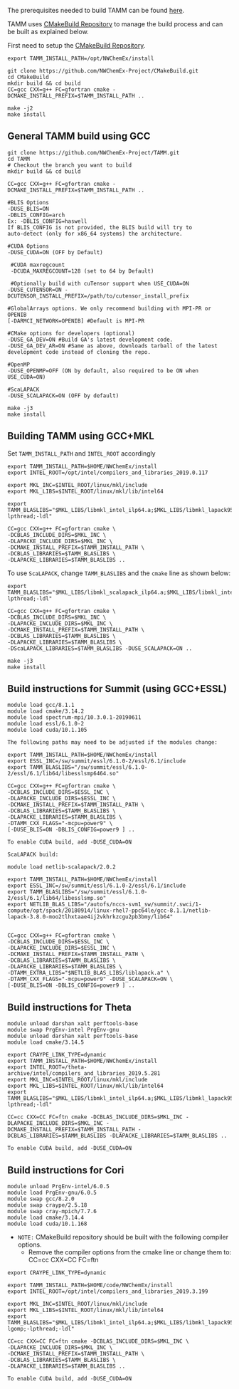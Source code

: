 
The prerequisites needed to build TAMM can be found [here](prerequisites.md).

TAMM uses [CMakeBuild Repository](https://github.com/NWChemEx-Project/CMakeBuild) to manage the build process and can be built as explained below.

First need to setup the [CMakeBuild Repository](https://github.com/NWChemEx-Project/CMakeBuild).


```
export TAMM_INSTALL_PATH=/opt/NWChemEx/install

git clone https://github.com/NWChemEx-Project/CMakeBuild.git
cd CMakeBuild
mkdir build && cd build
CC=gcc CXX=g++ FC=gfortran cmake -DCMAKE_INSTALL_PREFIX=$TAMM_INSTALL_PATH ..

make -j2
make install
```

General TAMM build using GCC
----------------------------
```
git clone https://github.com/NWChemEx-Project/TAMM.git
cd TAMM
# Checkout the branch you want to build
mkdir build && cd build

CC=gcc CXX=g++ FC=gfortran cmake -DCMAKE_INSTALL_PREFIX=$TAMM_INSTALL_PATH ..

#BLIS Options 
-DUSE_BLIS=ON
-DBLIS_CONFIG=arch
Ex: -DBLIS_CONFIG=haswell
If BLIS_CONFIG is not provided, the BLIS build will try to
auto-detect (only for x86_64 systems) the architecture.

#CUDA Options 
-DUSE_CUDA=ON (OFF by Default)  

 #CUDA maxregcount
 -DCUDA_MAXREGCOUNT=128 (set to 64 by Default)
 
 #Optionally build with cuTensor support when USE_CUDA=ON  
-DUSE_CUTENSOR=ON -DCUTENSOR_INSTALL_PREFIX=/path/to/cutensor_install_prefix  

#GlobalArrays options. We only recommend building with MPI-PR or OPENIB
[-DARMCI_NETWORK=OPENIB] #Default is MPI-PR

#CMake options for developers (optional)
-DUSE_GA_DEV=ON #Build GA's latest development code.
-DUSE_GA_DEV_AR=ON #Same as above, downloads tarball of the latest development code instead of cloning the repo.

#OpenMP
-DUSE_OPENMP=OFF (ON by default, also required to be ON when USE_CUDA=ON)

#ScaLAPACK
-DUSE_SCALAPACK=ON (OFF by default)

make -j3
make install
```

Building TAMM using GCC+MKL
----------------------------

Set `TAMM_INSTALL_PATH` and `INTEL_ROOT` accordingly

```
export TAMM_INSTALL_PATH=$HOME/NWChemEx/install
export INTEL_ROOT=/opt/intel/compilers_and_libraries_2019.0.117

export MKL_INC=$INTEL_ROOT/linux/mkl/include
export MKL_LIBS=$INTEL_ROOT/linux/mkl/lib/intel64

export TAMM_BLASLIBS="$MKL_LIBS/libmkl_intel_ilp64.a;$MKL_LIBS/libmkl_lapack95_ilp64.a;$MKL_LIBS/libmkl_blas95_ilp64.a;$MKL_LIBS/libmkl_intel_thread.a;$MKL_LIBS/libmkl_core.a;$INTEL_ROOT/linux/compiler/lib/intel64/libiomp5.a;-lpthread;-ldl"

CC=gcc CXX=g++ FC=gfortran cmake \
-DCBLAS_INCLUDE_DIRS=$MKL_INC \
-DLAPACKE_INCLUDE_DIRS=$MKL_INC \
-DCMAKE_INSTALL_PREFIX=$TAMM_INSTALL_PATH \
-DCBLAS_LIBRARIES=$TAMM_BLASLIBS \
-DLAPACKE_LIBRARIES=$TAMM_BLASLIBS ..
```

To use `ScaLAPACK`, change `TAMM_BLASLIBS` and the `cmake` line as shown below:

```
export TAMM_BLASLIBS="$MKL_LIBS/libmkl_scalapack_ilp64.a;$MKL_LIBS/libmkl_intel_ilp64.a;$MKL_LIBS/libmkl_lapack95_ilp64.a;$MKL_LIBS/libmkl_blas95_ilp64.a;$MKL_LIBS/libmkl_intel_thread.a;$MKL_LIBS/libmkl_core.a;$MKL_LIBS/libmkl_blacs_openmpi_ilp64.a;$INTEL_ROOT/linux/compiler/lib/intel64/libiomp5.a;-lpthread;-ldl"

CC=gcc CXX=g++ FC=gfortran cmake \
-DCBLAS_INCLUDE_DIRS=$MKL_INC \
-DLAPACKE_INCLUDE_DIRS=$MKL_INC \
-DCMAKE_INSTALL_PREFIX=$TAMM_INSTALL_PATH \
-DCBLAS_LIBRARIES=$TAMM_BLASLIBS \
-DLAPACKE_LIBRARIES=$TAMM_BLASLIBS \
-DScaLAPACK_LIBRARIES=$TAMM_BLASLIBS -DUSE_SCALAPACK=ON ..
```


```
make -j3
make install
```

Build instructions for Summit (using GCC+ESSL)
----------------------------------------------

```
module load gcc/8.1.1
module load cmake/3.14.2
module load spectrum-mpi/10.3.0.1-20190611
module load essl/6.1.0-2
module load cuda/10.1.105
```

```
The following paths may need to be adjusted if the modules change:

export TAMM_INSTALL_PATH=$HOME/NWChemEx/install
export ESSL_INC=/sw/summit/essl/6.1.0-2/essl/6.1/include
export TAMM_BLASLIBS="/sw/summit/essl/6.1.0-2/essl/6.1/lib64/libesslsmp6464.so"
```
```
CC=gcc CXX=g++ FC=gfortran cmake \
-DCBLAS_INCLUDE_DIRS=$ESSL_INC \
-DLAPACKE_INCLUDE_DIRS=$ESSL_INC \
-DCMAKE_INSTALL_PREFIX=$TAMM_INSTALL_PATH \
-DCBLAS_LIBRARIES=$TAMM_BLASLIBS \
-DLAPACKE_LIBRARIES=$TAMM_BLASLIBS \
-DTAMM_CXX_FLAGS="-mcpu=power9" \
[-DUSE_BLIS=ON -DBLIS_CONFIG=power9 ] ..

To enable CUDA build, add -DUSE_CUDA=ON

```

```
ScaLAPACK build:

module load netlib-scalapack/2.0.2

export TAMM_INSTALL_PATH=$HOME/NWChemEx/install
export ESSL_INC=/sw/summit/essl/6.1.0-2/essl/6.1/include
export TAMM_BLASLIBS="/sw/summit/essl/6.1.0-2/essl/6.1/lib64/libesslsmp.so"
export NETLIB_BLAS_LIBS="/autofs/nccs-svm1_sw/summit/.swci/1-compute/opt/spack/20180914/linux-rhel7-ppc64le/gcc-8.1.1/netlib-lapack-3.8.0-moo2tlhxtaae4ij2vkhrkzcgu2pb3bmy/lib64"


CC=gcc CXX=g++ FC=gfortran cmake \
-DCBLAS_INCLUDE_DIRS=$ESSL_INC \
-DLAPACKE_INCLUDE_DIRS=$ESSL_INC \
-DCMAKE_INSTALL_PREFIX=$TAMM_INSTALL_PATH \
-DCBLAS_LIBRARIES=$TAMM_BLASLIBS \
-DLAPACKE_LIBRARIES=$TAMM_BLASLIBS \
-DTAMM_EXTRA_LIBS="$NETLIB_BLAS_LIBS/liblapack.a" \
-DTAMM_CXX_FLAGS="-mcpu=power9" -DUSE_SCALAPACK=ON \
[-DUSE_BLIS=ON -DBLIS_CONFIG=power9 ] ..

```

Build instructions for Theta
----------------------------
```
module unload darshan xalt perftools-base
module swap PrgEnv-intel PrgEnv-gnu
module unload darshan xalt perftools-base
module load cmake/3.14.5
```

```
export CRAYPE_LINK_TYPE=dynamic
export TAMM_INSTALL_PATH=$HOME/NWChemEx/install
export INTEL_ROOT=/theta-archive/intel/compilers_and_libraries_2019.5.281
export MKL_INC=$INTEL_ROOT/linux/mkl/include
export MKL_LIBS=$INTEL_ROOT/linux/mkl/lib/intel64
export TAMM_BLASLIBS="$MKL_LIBS/libmkl_intel_ilp64.a;$MKL_LIBS/libmkl_lapack95_ilp64.a;$MKL_LIBS/libmkl_blas95_ilp64.a;$MKL_LIBS/libmkl_intel_thread.a;$MKL_LIBS/libmkl_core.a;$INTEL_ROOT/linux/compiler/lib/intel64/libiomp5.a;-lpthread;-ldl"

CC=cc CXX=CC FC=ftn cmake -DCBLAS_INCLUDE_DIRS=$MKL_INC -DLAPACKE_INCLUDE_DIRS=$MKL_INC -DCMAKE_INSTALL_PREFIX=$TAMM_INSTALL_PATH -DCBLAS_LIBRARIES=$TAMM_BLASLIBS -DLAPACKE_LIBRARIES=$TAMM_BLASLIBS ..

To enable CUDA build, add -DUSE_CUDA=ON

```

Build instructions for Cori
----------------------------

```
module unload PrgEnv-intel/6.0.5
module load PrgEnv-gnu/6.0.5
module swap gcc/8.2.0 
module swap craype/2.5.18
module swap cray-mpich/7.7.6 
module load cmake/3.14.4 
module load cuda/10.1.168

```

- `NOTE:` CMakeBuild repository should be built with the following compiler options.
  - Remove the compiler options from the cmake line or change them to:  
    CC=cc CXX=CC FC=ftn 

 
```
export CRAYPE_LINK_TYPE=dynamic

export TAMM_INSTALL_PATH=$HOME/code/NWChemEx/install
export INTEL_ROOT=/opt/intel/compilers_and_libraries_2019.3.199

export MKL_INC=$INTEL_ROOT/linux/mkl/include
export MKL_LIBS=$INTEL_ROOT/linux/mkl/lib/intel64
export TAMM_BLASLIBS="$MKL_LIBS/libmkl_intel_ilp64.a;$MKL_LIBS/libmkl_lapack95_ilp64.a;$MKL_LIBS/libmkl_blas95_ilp64.a;$MKL_LIBS/libmkl_gnu_thread.a;$MKL_LIBS/libmkl_core.a;-lgomp;-lpthread;-ldl"

CC=cc CXX=CC FC=ftn cmake -DCBLAS_INCLUDE_DIRS=$MKL_INC \
-DLAPACKE_INCLUDE_DIRS=$MKL_INC \
-DCMAKE_INSTALL_PREFIX=$TAMM_INSTALL_PATH \
-DCBLAS_LIBRARIES=$TAMM_BLASLIBS \
-DLAPACKE_LIBRARIES=$TAMM_BLASLIBS ..

To enable CUDA build, add -DUSE_CUDA=ON

```

